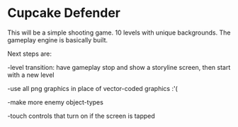 # Cupcake Defender

This will be a simple shooting game.  10 levels with unique backgrounds.
The gameplay engine is basically built.

Next steps are:

-level transition: have gameplay stop and show a storyline screen, then start with a new level

-use all png graphics in place of vector-coded graphics :'(

-make more enemy object-types

-touch controls that turn on if the screen is tapped
